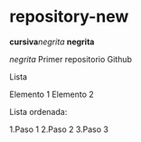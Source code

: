 # repository-new
**cursiva**_negrita_
**negrita**

_*negrita*_
Primer repositorio Github

Lista

Elemento 1
Elemento 2

Lista ordenada:

1.Paso 1
2.Paso 2
3.Paso 3
